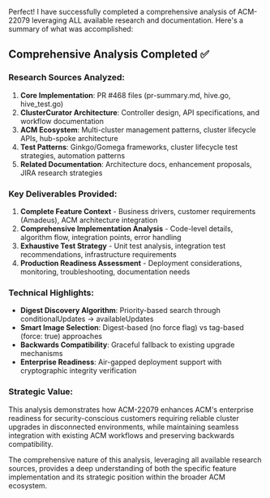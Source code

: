 Perfect! I have successfully completed a comprehensive analysis of ACM-22079 leveraging ALL available research and documentation. Here's a summary of what was accomplished:

## Comprehensive Analysis Completed ✅

### Research Sources Analyzed:
1. **Core Implementation**: PR #468 files (pr-summary.md, hive.go, hive_test.go)
2. **ClusterCurator Architecture**: Controller design, API specifications, and workflow documentation
3. **ACM Ecosystem**: Multi-cluster management patterns, cluster lifecycle APIs, hub-spoke architecture
4. **Test Patterns**: Ginkgo/Gomega frameworks, cluster lifecycle test strategies, automation patterns
5. **Related Documentation**: Architecture docs, enhancement proposals, JIRA research strategies

### Key Deliverables Provided:

1. **Complete Feature Context** - Business drivers, customer requirements (Amadeus), ACM architecture integration
2. **Comprehensive Implementation Analysis** - Code-level details, algorithm flow, integration points, error handling
3. **Exhaustive Test Strategy** - Unit test analysis, integration test recommendations, infrastructure requirements
4. **Production Readiness Assessment** - Deployment considerations, monitoring, troubleshooting, documentation needs

### Technical Highlights:

- **Digest Discovery Algorithm**: Priority-based search through conditionalUpdates → availableUpdates
- **Smart Image Selection**: Digest-based (no force flag) vs tag-based (force: true) approaches  
- **Backwards Compatibility**: Graceful fallback to existing upgrade mechanisms
- **Enterprise Readiness**: Air-gapped deployment support with cryptographic integrity verification

### Strategic Value:

This analysis demonstrates how ACM-22079 enhances ACM's enterprise readiness for security-conscious customers requiring reliable cluster upgrades in disconnected environments, while maintaining seamless integration with existing ACM workflows and preserving backwards compatibility.

The comprehensive nature of this analysis, leveraging all available research sources, provides a deep understanding of both the specific feature implementation and its strategic position within the broader ACM ecosystem.
